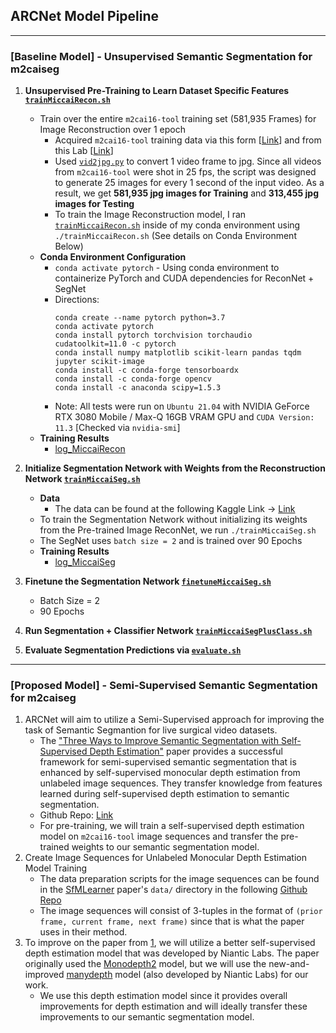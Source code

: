 ## ARCNet Model Pipeline

---

### [Baseline Model] - Unsupervised Semantic Segmentation for m2caiseg

1. **Unsupervised Pre-Training to Learn Dataset Specific Features [`trainMiccaiRecon.sh`](scripts/trainMiccaiRecon.sh)**
    - Train over the entire `m2cai16-tool` training set (581,935 Frames) for Image Reconstruction over 1 epoch
        - Acquired `m2cai16-tool` training data via this form [[Link](https://docs.google.com/forms/d/1RIHj5aenrA37fVWHi3SHmDeIp9Iaz8W302P8dbwI3Po/viewform?edit_requested=true)] and from this Lab [[Link](http://camma.u-strasbg.fr/datasets)]
        - Used [`vid2jpg.py`](src/vid2jpg.py) to convert 1 video frame to jpg. Since all videos from `m2cai16-tool` were shot in 25 fps, the script was designed to generate 25 images for every 1 second of the input video. As a result, we get **581,935 jpg images for Training** and **313,455 jpg images for Testing**
        - To train the Image Reconstruction model, I ran [`trainMiccaiRecon.sh`](scripts/trainMiccaiRecon.sh) inside of my conda environment using `./trainMiccaiRecon.sh` (See details on Conda Environment Below)
    - **Conda Environment Configuration**
        - `conda activate pytorch` - Using conda environment to containerize PyTorch and CUDA dependencies for ReconNet + SegNet
        - Directions:
            ```
            conda create --name pytorch python=3.7
            conda activate pytorch
            conda install pytorch torchvision torchaudio cudatoolkit=11.0 -c pytorch
            conda install numpy matplotlib scikit-learn pandas tqdm jupyter scikit-image
            conda install -c conda-forge tensorboardx
            conda install -c conda-forge opencv
            conda install -c anaconda scipy=1.5.3
            ```
        - Note: All tests were run on `Ubuntu 21.04` with NVIDIA GeForce RTX 3080 Mobile / Max-Q 16GB VRAM GPU and `CUDA Version: 11.3` [Checked via `nvidia-smi`]
    - **Training Results**
        - [log_MiccaiRecon](logs/log_MiccaiRecon)
2. **Initialize Segmentation Network with Weights from the Reconstruction Network [`trainMiccaiSeg.sh`](scripts/trainMiccaiSeg.sh)**
    - **Data**
        - The data can be found at the following Kaggle Link -> [Link](https://www.kaggle.com/salmanmaq/m2caiseg)
    - To train the Segmentation Network without initializing its weights from the Pre-trained Image ReconNet, we run `./trainMiccaiSeg.sh`
    - The SegNet uses `batch size = 2` and is trained over 90 Epochs
    - **Training Results**
        - [log_MiccaiSeg](log_MiccaiSeg)
3. **Finetune the Segmentation Network [`finetuneMiccaiSeg.sh`](scripts/finetuneMiccaiSeg.sh)**
    - Batch Size = 2
    - 90 Epochs
4. **Run Segmentation + Classifier Network [`trainMiccaiSegPlusClass.sh`](scripts/trainMiccaiSegPlusClass.sh)**

5. **Evaluate Segmentation Predictions via [`evaluate.sh`](scripts/evaluate.sh)**

---

### [Proposed Model] - Semi-Supervised Semantic Segmentation for m2caiseg
1. ARCNet will aim to utilize a Semi-Supervised approach for improving the task of Semantic Segmantion for live surgical video datasets.
    * The ["Three Ways to Improve Semantic Segmentation with Self-Supervised Depth Estimation"](https://arxiv.org/abs/2012.10782) paper provides a successful framework for semi-supervised semantic segmentation that is enhanced by self-supervised monocular depth estimation from unlabeled image sequences. They transfer knowledge from features learned during self-supervised depth estimation to semantic segmentation.
    * Github Repo: [Link](https://github.com/lhoyer/improving_segmentation_with_selfsupervised_depth)
    * For pre-training, we will train a self-supervised depth estimation model on `m2cai16-tool` image sequences and transfer the pre-trained weights to our semantic segmentation model.
2. Create Image Sequences for Unlabeled Monocular Depth Estimation Model Training
    * The data preparation scripts for the image sequences can be found in the [SfMLearner](https://people.eecs.berkeley.edu/~tinghuiz/projects/SfMLearner/) paper's `data/` directory in the following [Github Repo](https://github.com/tinghuiz/SfMLearner)
    * The image sequences will consist of 3-tuples in the format of `(prior frame, current frame, next frame)` since that is what the paper uses in their method.
3. To improve on the paper from [1](https://arxiv.org/abs/2012.10782), we will utilize a better self-supervised depth estimation model that was developed by Niantic Labs. The paper originally used the [Monodepth2](https://github.com/nianticlabs/monodepth2) model, but we will use the new-and-improved [manydepth](https://github.com/nianticlabs/manydepth) model (also developed by Niantic Labs) for our work.
    * We use this depth estimation model since it provides overall improvements for depth estimation and will ideally transfer these improvements to our semantic segmentation model.
